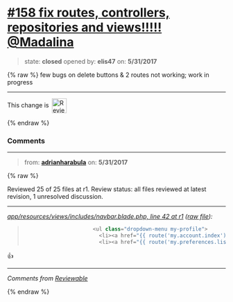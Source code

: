 # [\#158 fix routes, controllers, repositories and views!!!!! @Madalina](https://github.com/adrianharabula/condr/pull/158)

> state: **closed** opened by: **elis47** on: **5/31/2017**

{% raw %}
few bugs on delete buttons & 2 routes not working; work in progress

<!-- Reviewable:start -->
---
This change is [<img src="https://reviewable.io/review_button.svg" height="34" align="absmiddle" alt="Reviewable"/>](https://reviewable.io/reviews/adrianharabula/condr/158)
<!-- Reviewable:end -->

{% endraw %}


### Comments

---
> from: [**adrianharabula**](https://github.com/adrianharabula/condr/pull/158#issuecomment-305298624) on: **5/31/2017**

{% raw %}




Reviewed 25 of 25 files at r1.
Review status: all files reviewed at latest revision, 1 unresolved discussion.

---

*[app/resources/views/includes/navbar.blade.php, line 42 at r1](https://reviewable.io:443/reviews/adrianharabula/condr/158#-KlV2_dGMfTnpgC1O-Yj:-KlV2_dGMfTnpgC1O-Yk:b-8fx2u7) ([raw file](https://github.com/adrianharabula/condr/blob/ef411b397747e402d0e292b93009dffbb6143de6/app/resources/views/includes/navbar.blade.php#L42)):*
> ```PHP
>                       <ul class="dropdown-menu my-profile">
>                         <li><a href="{{ route('my.account.index') }}">My Account</a></li>
>                         <li><a href="{{ route('my.preferences.listpreferences') }}">My Preferences</a></li>
> ```

:+1: 

---


*Comments from [Reviewable](https://reviewable.io:443/reviews/adrianharabula/condr/158)*
<!-- Sent from Reviewable.io -->

{% endraw %}
